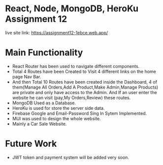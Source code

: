 # React, Node, MongoDB, HeroKu Assignment 12
live site link: https://assignment12-1ebce.web.app/
# Main Functionality
* React Router has been used to navigate different components.
* Total 4 Routes have been Created to Visit 4 different links on the home page Nav Bar.
* And then Total 10  Routes have been created inside the Dashboard, 4 of them(Manage All Orders,Add A Product,Make Admin,Manage Products) are private and only have access to the Admin. And If an user enter the website he can visit (pay,My Orders,Review) these routes. 
* MongoDB Used as a Database.
* HeroKu is used for store the server side data.
* Firebase Google and Email-Password Sing In Sytem Implemented.
* MUI was used to design the whole website.
* Mainly a Car Sale Website.
# Future Work
* JWT token and payment system will be added very soon.


